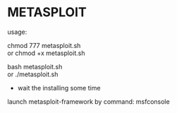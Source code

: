 # METASPLOIT

usage: 

chmod 777 metasploit.sh  
        or
chmod +x metasploit.sh


bash metasploit.sh  
        or
./metasploit.sh


* wait the installing some time

launch metasploit-framework by command: msfconsole

